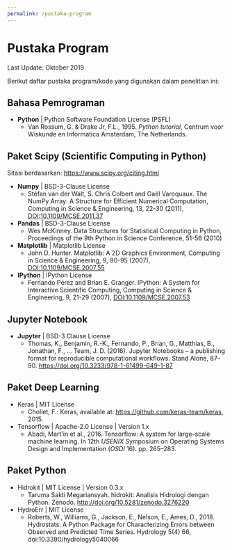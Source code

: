 ```yaml
---
permalink: /pustaka-program
---
```


# Pustaka Program

Last Update: Oktober 2019

Berikut daftar pustaka program/kode yang digunakan dalam penelitian ini:

## Bahasa Pemrograman

- **Python** \| Python Software Foundation License (PSFL)
  - Van Rossum, G. & Drake Jr, F.L., 1995. _Python tutorial_, Centrum voor Wiskunde en Informatica Amsterdam, The Netherlands.

## Paket Scipy (Scientific Computing in Python)

Sitasi berdasarkan: https://www.scipy.org/citing.html

- **Numpy** \| BSD-3-Clause License
  - Stéfan van der Walt, S. Chris Colbert and Gaël Varoquaux. The NumPy Array: A Structure for Efficient Numerical Computation, Computing in Science & Engineering, 13, 22-30 (2011), [DOI:10.1109/MCSE.2011.37](http://dx.doi.org/10.1109/MCSE.2011.37)
- **Pandas** \| BSD-3-Clause License
  - Wes McKinney. Data Structures for Statistical Computing in Python, Proceedings of the 9th Python in Science Conference, 51-56 (2010)
- **Matplotlib** \| Matplotlib License
  - John D. Hunter. Matplotlib: A 2D Graphics Environment, Computing in Science & Engineering, 9, 90-95 (2007), [DOI:10.1109/MCSE.2007.55](https://doi.org/10.1109/MCSE.2007.55)
- **IPython** \| IPython License
  - Fernando Pérez and Brian E. Granger. IPython: A System for Interactive Scientific Computing, Computing in Science & Engineering, 9, 21-29 (2007), [DOI:10.1109/MCSE.2007.53](https://doi.org/10.1109/MCSE.2007.53) 

## Jupyter Notebook

- **Jupyter** \| BSD-3 Clause License
  - Thomas, K., Benjamin, R.-K., Fernando, P., Brian, G., Matthias, B., Jonathan, F., … Team, J. D. (2016). Jupyter Notebooks &ndash; a publishing format for reproducible computational workflows. Stand Alone, 87–90. https://doi.org/10.3233/978-1-61499-649-1-87

## Paket Deep Learning

- Keras \| MIT License
  - Chollet, F.: Keras, available at: https://github.com/keras-team/keras, 2015.
- Tensorflow \| Apache-2.0 License \| Version 1.x
  - Abadi, Mart&#39;in et al., 2016. Tensorflow: A system for large-scale machine learning. In 12th $USENIX$ Symposium on Operating Systems Design and Implementation ($OSDI$ 16). pp. 265–283.

## Paket Python

- Hidrokit \| MIT License \| Version 0.3.x
  - Taruma Sakti Megariansyah. hidrokit: Analisis Hidrologi dengan Python. Zenodo. http://doi.org/10.5281/zenodo.3276220
- HydroErr \| MIT License
  - Roberts, W., Williams, G., Jackson, E., Nelson, E., Ames, D., 2018. Hydrostats: A Python Package for Characterizing Errors between Observed and Predicted Time Series. Hydrology 5(4) 66, doi:10.3390/hydrology5040066